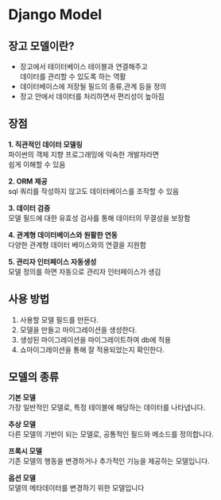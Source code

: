 # Django Model

## 장고 모델이란?
- 장고에서 테이터베이스 테이블과 연결해주고  
데이터를 관리할 수 있도록 하는 역활
- 데이터베이스에 저장될 필드의 종류,관계 등을 정의
- 장고 안에서 데이터를 처리하면서 편리성이 높아짐

## 장점
**1. 직관적인 데이터 모델링**  
    파이썬의 객체 지향 프로그래밍에 익숙한 개발자라면  
    쉽게 이해할 수 있음  

**2. ORM 제공**  
    sql 쿼리를 작성하지 않고도 데이터베이스를 조작할 수 있음  


**3. 데이터 검증**  
    모델 필드에 대한 유효성 검사를 통해 데이터의 무결성을 보장함  
    
**4. 관계형 데이터베이스와 원활한 연동**  
    다양한 관계형 데이터 베이스와의 연결을 지원함  

**5. 관리자 인터페이스 자동생성**  
    모델 정의를 하면 자동으로 관리자 인터페이스가 생김

## 사용 방법
1. 사용할 모델 필드를 만든다.
2. 모델을 만들고 마이그레이션을 생성한다.
3. 생성된 마이그레이션을 마이그레이트하여 db에 적용
4. 쇼마이그레이션을 통해 잘 적용되었는지 확인한다.

## 모델의 종류
**기본 모델**  
가장 일반적인 모델로, 특정 테이블에 해당하는 데이터를 나타냅니다.  

**추상 모델**  
다른 모델의 기반이 되는 모델로, 공통적인 필드와 메소드를 정의합니다.  

**프록시 모델**  
기존 모델의 행동을 변경하거나 추가적인 기능을 제공하는 모델입니다.  

**옵션 모델**  
모델의 메타데이터를 변경하기 위한 모델입니다